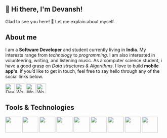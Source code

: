 ## 👋 Hi there, I'm Devansh! 

Glad to see you here!  🤩
Let me explain about myself.


## About me 
I am a **Software Developer** and student currently living in **India**. My interests range from *technology* to *programming*. I am also interested in volunteering, writing, and listening music.
As a computer science student, i have a good grasp on *Data structures & Algorithms*. I love to build **mobile app's**. If you’d like to get in touch, feel free to say hello through any of the social links below.

<a href="https://twitter.com/rathourdevansh">
  <img align="left" alt="Devansh's Twitter" width="30px" src="https://cdn.jsdelivr.net/npm/simple-icons@v3/icons/twitter.svg" />
</a>
<a href="https://www.linkedin.com/in/devansh-rathour-372b5a16b/">
  <img align="left" alt="Woken's Linkdein" width="30px" src="https://cdn.jsdelivr.net/npm/simple-icons@v3/icons/linkedin.svg" />
</a>
<a href="https://instagram.com/devansh_rathour">
  <img align="left" alt="Woken's Instagram" width="30px" src="https://cdn.jsdelivr.net/npm/simple-icons@v3/icons/instagram.svg" />
</a>
<a href="https://www.facebook.com/people/Devansh-Rathour/100005099775781">
  <img align="left" alt="Woken's Facebook" width="30px" src="https://cdn.jsdelivr.net/npm/simple-icons@v3/icons/facebook.svg" />
</a>
<br>
<br>

## Tools & Technologies
<code><img height="50" src="https://www.vectorlogo.zone/logos/python/python-icon.svg"></code>
<code><img height="50" src="https://www.vectorlogo.zone/logos/java/java-icon.svg"></code>
<code><img height="50" src="https://www.vectorlogo.zone/logos/dartlang/dartlang-icon.svg"></code>
<code><img height="50" src="https://www.vectorlogo.zone/logos/flutterio/flutterio-icon.svg"></code>
<code><img height="50" src="https://www.vectorlogo.zone/logos/pocoo_flask/pocoo_flask-icon.svg"></code>
<code><img height="50" src="https://www.vectorlogo.zone/logos/visualstudio_code/visualstudio_code-icon.svg"></code>
<code><img height="50" src="https://upload.wikimedia.org/wikipedia/commons/3/34/Android_Studio_icon.svg"></code>
<code><img height="50" src="https://www.vectorlogo.zone/logos/git-scm/git-scm-ar21.svg"></code>
<code><img height="50" src="https://www.vectorlogo.zone/logos/ubuntu/ubuntu-ar21.svg"></code>





